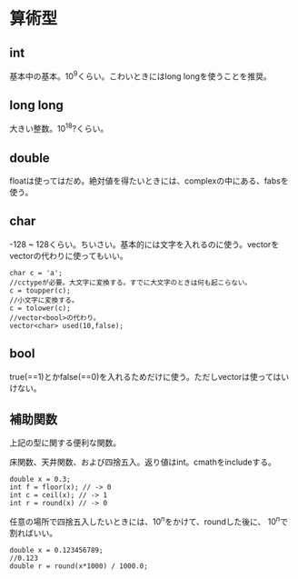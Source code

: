 # 算術型

## int
基本中の基本。$10^{9}$くらい。こわいときにはlong longを使うことを推奨。

## long long
大きい整数。$10^{18}$?くらい。

## double
floatは使ってはだめ。絶対値を得たいときには、complexの中にある、fabsを使う。

## char
-128 ~ 128くらい。ちいさい。基本的には文字を入れるのに使う。vector<char>を
vector<bool>の代わりに使ってもいい。

~~~~~~{.cpp}
char c = 'a';
//cctypeが必要。大文字に変換する。すでに大文字のときは何も起こらない。
c = toupper(c);
//小文字に変換する。
c = tolower(c);
//vector<bool>の代わり。
vector<char> used(10,false);
~~~~~~

## bool
true(==1)とかfalse(==0)を入れるためだけに使う。ただしvector<bool>は使ってはいけない。


## 補助関数
上記の型に関する便利な関数。


床関数、天井関数、および四捨五入。返り値はint。cmathをincludeする。

~~~~~~{.cpp}
double x = 0.3;
int f = floor(x); // -> 0
int c = ceil(x); // -> 1
int r = round(x) // -> 0
~~~~~~

任意の場所で四捨五入したいときには、$10^{n}$をかけて、roundした後に、
$10^{n}$で割ればいい。

~~~~~~{.cpp}
double x = 0.123456789;
//0.123
double r = round(x*1000) / 1000.0;
~~~~~~
